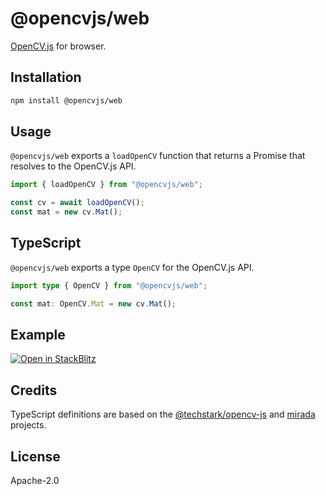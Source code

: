 # @opencvjs/web

[OpenCV.js](https://docs.opencv.org/4.x/d0/d84/tutorial_js_usage.html) for browser.

## Installation

```bash
npm install @opencvjs/web
```

## Usage

`@opencvjs/web` exports a `loadOpenCV` function that returns a Promise that resolves to the OpenCV.js API.

```ts
import { loadOpenCV } from "@opencvjs/web";

const cv = await loadOpenCV();
const mat = new cv.Mat();
```

## TypeScript

`@opencvjs/web` exports a type `OpenCV` for the OpenCV.js API.

```ts
import type { OpenCV } from "@opencvjs/web";

const mat: OpenCV.Mat = new cv.Mat();
```

## Example

[![Open in StackBlitz](https://developer.stackblitz.com/img/open_in_stackblitz.svg)](https://stackblitz.com/fork/github/ocavue/opencvjs/tree/master/examples/web-vite)

## Credits

TypeScript definitions are based on the [@techstark/opencv-js](https://github.com/TechStark/opencv-js) and [mirada](https://github.com/cancerberoSgx/mirada) projects.

## License

Apache-2.0
